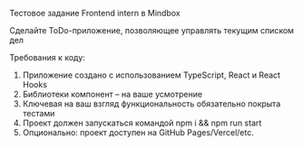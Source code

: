 Тестовое задание Frontend intern в Mindbox

Сделайте ToDo-приложение, позволяющее управлять текущим списком дел

Требования к коду:

1) Приложение создано с использованием TypeScript, React и React Hooks
2) Библиотеки компонент – на ваше усмотрение
3) Ключевая на ваш взгляд функциональность обязательно покрыта тестами
4) Проект должен запускаться командой npm i && npm run start
5) Опционально: проект доступен на GitHub Pages/Vercel/etc.
